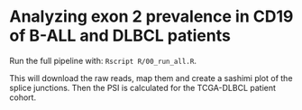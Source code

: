 
<!-- README.md is generated from README.Rmd. Please edit that file -->

# Analyzing exon 2 prevalence in CD19 of B-ALL and DLBCL patients

<!-- badges: start -->
<!-- [![Lifecycle: experimental](https://img.shields.io/badge/lifecycle-experimental-orange.svg)](https://lifecycle.r-lib.org/articles/stages.html#experimental) -->
<!-- badges: end -->

Run the full pipeline with: `Rscript R/00_run_all.R`.

This will download the raw reads, map them and create a sashimi plot of
the splice junctions. Then the PSI is calculated for the TCGA-DLBCL
patient cohort.
